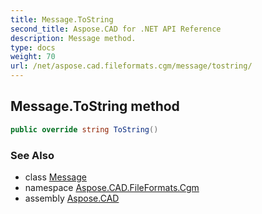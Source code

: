 ```yaml
---
title: Message.ToString
second_title: Aspose.CAD for .NET API Reference
description: Message method. 
type: docs
weight: 70
url: /net/aspose.cad.fileformats.cgm/message/tostring/
---
```

## Message.ToString method

```csharp
public override string ToString()
```

### See Also

* class [Message](../)
* namespace [Aspose.CAD.FileFormats.Cgm](../../message/)
* assembly [Aspose.CAD](../../../)


